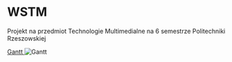 # WSTM
Projekt na przedmiot Technologie Multimedialne na 6 semestrze Politechniki Rzeszowskiej


[Gantt ](https://i.imgur.com/Uk9avRc.png)
![Gantt](https://imgur.com/Uk9avRc)
